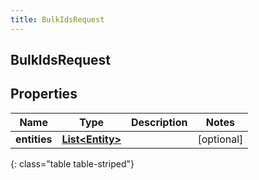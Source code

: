 ```yaml
---
title: BulkIdsRequest
---
```


## BulkIdsRequest

## Properties

| Name         | Type                                                     | Description | Notes      |
| ------------ | -------------------------------------------------------- | ----------- | ---------- |
| **entities** | <!----><!---->[**List&lt;Entity&gt;**](Entity.md)<!----> |             | [optional] |

{: class="table table-striped"}
